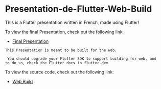 # Presentation-de-Flutter-Web-Build

This is a Flutter presentation written in French, made using Flutter!

To view the final Presentation, check out the following link:

 - [Final Presentation](https://yassine-latreche.github.io/Presentation-de-Flutter-Web/)

 ``` This Presentation is meant to be built for the web. ```

 ``` You should upgrade your Flutter SDK to support building for web, and to do so, check the Flutter docs in flutter.dev```

 To view the source code, check out the following link:

 - [Web Build](https://github.com/Yassine-Latreche/Presentation-de-Flutter-Source-Code)
